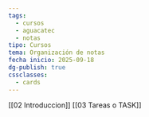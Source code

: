 ```yaml
---
tags:
  - cursos
  - aguacatec
  - notas
tipo: Cursos
tema: Organización de notas
fecha inicio: 2025-09-18
dg-publish: true
cssclasses:
  - cards
---
```

[[02 Introduccion]]
[[03 Tareas o TASK]]

